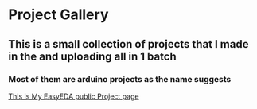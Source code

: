 # Project Gallery
## This is a small collection of projects that I made in the and uploading all in 1 batch
### Most of them are arduino projects as the name suggests 
[This is My EasyEDA public Project page](https://oshwlab.com/abdobrkat217?tab=project&page=1)
